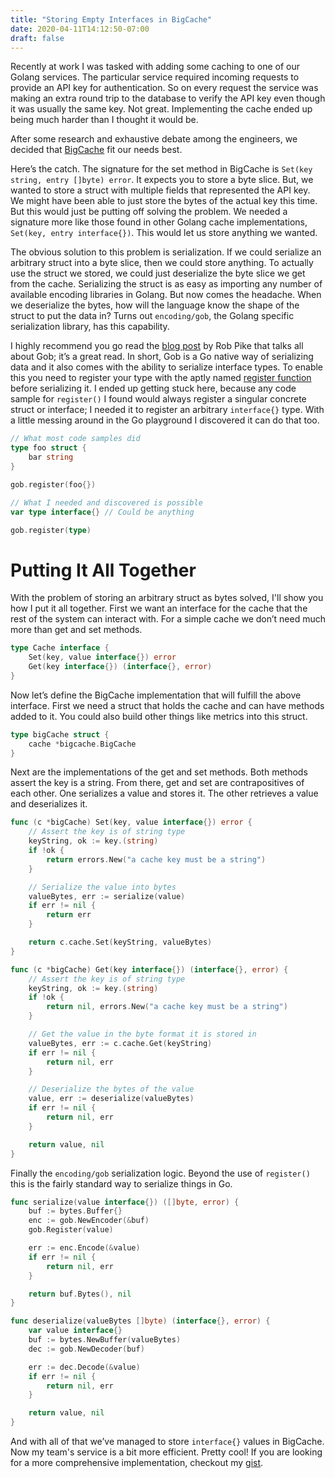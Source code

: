 ```yaml
---
title: "Storing Empty Interfaces in BigCache"
date: 2020-04-11T14:12:50-07:00
draft: false
---
```


Recently at work I was tasked with adding some caching to one of our Golang services. The particular service required incoming requests to provide an API key for authentication. So on every request the service was making an extra round trip to the database to verify the API key even though it was usually the same key. Not great. Implementing the cache ended up being much harder than I thought it would be.

After some research and exhaustive debate among the engineers, we decided that [BigCache](https://github.com/allegro/bigcache) fit our needs best.

Here’s the catch. The signature for the set method in BigCache is `Set(key string, entry []byte) error`. It expects you to store a byte slice. But, we wanted to store a struct with multiple fields that represented the API key. We might have been able to just store the bytes of the actual key this time. But this would just be putting off solving the problem. We needed a signature more like those found in other Golang cache implementations, `Set(key, entry interface{})`. This would let us store anything we wanted.

The obvious solution to this problem is serialization. If we could serialize an arbitrary struct into a byte slice, then we could store anything. To actually use the struct we stored, we could just deserialize the byte slice we get from the cache. Serializing the struct is as easy as importing any number of available encoding libraries in Golang. But now comes the headache. When we deserialize the bytes, how will the language know the shape of the struct to put the data in? Turns out `encoding/gob`, the Golang specific serialization library, has this capability.

I highly recommend you go read the [blog post](https://blog.golang.org/gob) by Rob Pike that talks all about Gob; it’s a great read. In short, Gob is a Go native way of serializing data and it also comes with the ability to serialize interface types. To enable this you need to register your type with the aptly named [register function](https://golang.org/pkg/encoding/gob/#Register) before serializing it. I ended up getting stuck here, because any code sample for `register()` I found would always register a singular concrete struct or interface; I needed it to register an arbitrary `interface{}` type. With a little messing around in the Go playground I discovered it can do that too.

```go
// What most code samples did
type foo struct {
    bar string
}

gob.register(foo{})

// What I needed and discovered is possible
var type interface{} // Could be anything

gob.register(type)
```

# Putting It All Together

With the problem of storing an arbitrary struct as bytes solved, I'll show you how I put it all together. First we want an interface for the cache that the rest of the system can interact with. For a simple cache we don’t need much more than get and set methods.

```go
type Cache interface {
    Set(key, value interface{}) error
    Get(key interface{}) (interface{}, error)
}
```

Now let’s define the BigCache implementation that will fulfill the above interface. First we need a struct that holds the cache and can have methods added to it. You could also build other things like metrics into this struct.

```go
type bigCache struct {
    cache *bigcache.BigCache
}
```

Next are the implementations of the get and set methods. Both methods assert the key is a string. From there, get and set are contrapositives of each other. One serializes a value and stores it. The other retrieves a value and deserializes it.

```go
func (c *bigCache) Set(key, value interface{}) error {
    // Assert the key is of string type
    keyString, ok := key.(string)
    if !ok {
        return errors.New("a cache key must be a string")
    }

    // Serialize the value into bytes
    valueBytes, err := serialize(value)
    if err != nil {
        return err
    }

    return c.cache.Set(keyString, valueBytes)
}

func (c *bigCache) Get(key interface{}) (interface{}, error) {
    // Assert the key is of string type
    keyString, ok := key.(string)
    if !ok {
        return nil, errors.New("a cache key must be a string")
    }

    // Get the value in the byte format it is stored in
    valueBytes, err := c.cache.Get(keyString)
    if err != nil {
        return nil, err
    }

    // Deserialize the bytes of the value
    value, err := deserialize(valueBytes)
    if err != nil {
        return nil, err
    }

    return value, nil
}
```

Finally the `encoding/gob` serialization logic. Beyond the use of `register()` this is the fairly standard way to serialize things in Go.

```go
func serialize(value interface{}) ([]byte, error) {
    buf := bytes.Buffer{}
    enc := gob.NewEncoder(&buf)
    gob.Register(value)

    err := enc.Encode(&value)
    if err != nil {
        return nil, err
    }

    return buf.Bytes(), nil
}

func deserialize(valueBytes []byte) (interface{}, error) {
    var value interface{}
    buf := bytes.NewBuffer(valueBytes)
    dec := gob.NewDecoder(buf)

    err := dec.Decode(&value)
    if err != nil {
        return nil, err
    }

    return value, nil
}
```

And with all of that we’ve managed to store `interface{}` values in BigCache. Now my team's service is a bit more efficient. Pretty cool! If you are looking for a more comprehensive implementation, checkout my [gist](https://gist.github.com/calebschoepp/0165d92de412e288aa7441e792d0aa3a).

